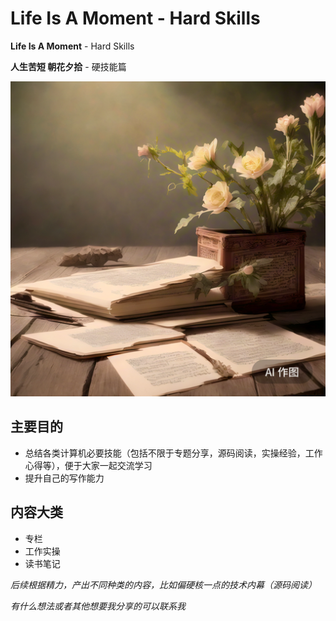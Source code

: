 # Life Is A Moment - Hard Skills

**Life Is A Moment** - Hard Skills

**人生苦短 朝花夕拾** - 硬技能篇

![Alt text](zhaohuaxishi.png)

## 主要目的

- 总结各类计算机必要技能（包括不限于专题分享，源码阅读，实操经验，工作心得等），便于大家一起交流学习
- 提升自己的写作能力

## 内容大类

- 专栏
- 工作实操
- 读书笔记

*后续根据精力，产出不同种类的内容，比如偏硬核一点的技术内幕（源码阅读）*

*有什么想法或者其他想要我分享的可以联系我*
